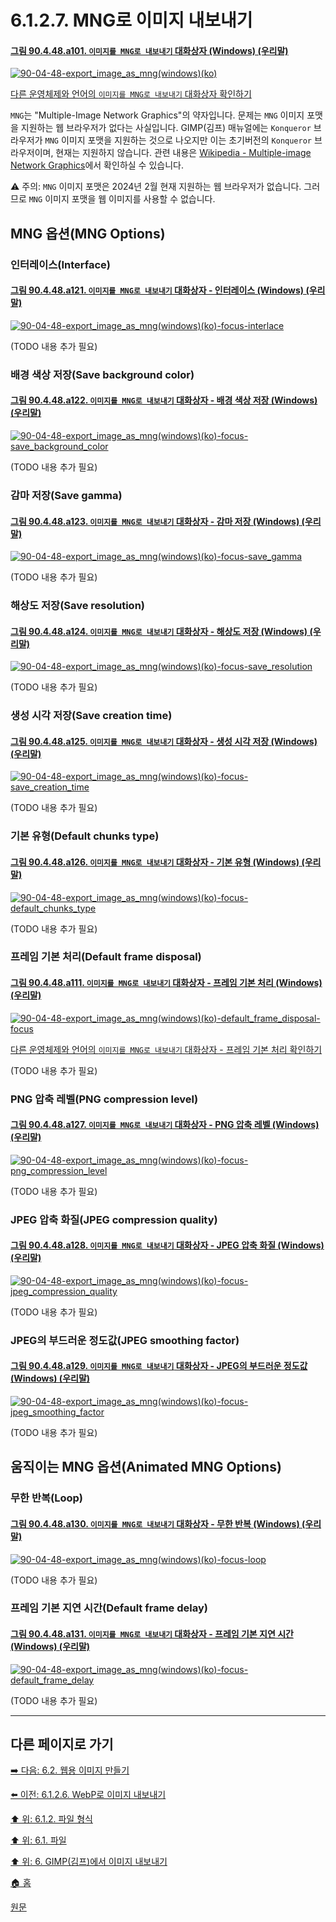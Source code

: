 # 6.1.2.7. MNG로 이미지 내보내기

#### [그림 90.4.48.a101. `이미지를 MNG로 내보내기` 대화상자 (Windows) (우리말)](https://wonder13662.github.io/gimp/2.10.36_ko/90-04-48-export_image_as_mng.html#%EA%B7%B8%EB%A6%BC-90448a101-%EC%9D%B4%EB%AF%B8%EC%A7%80%EB%A5%BC-mng%EB%A1%9C-%EB%82%B4%EB%B3%B4%EB%82%B4%EA%B8%B0-%EB%8C%80%ED%99%94%EC%83%81%EC%9E%90-windows-%EC%9A%B0%EB%A6%AC%EB%A7%90)
[![90-04-48-export_image_as_mng(windows)(ko)](https://github.com/wonder13662/gimp/assets/15767104/7066528c-47b4-41d3-9efd-f2a311aed943)](https://wonder13662.github.io/gimp/2.10.36_ko/90-04-48-export_image_as_mng.html#%EA%B7%B8%EB%A6%BC-90448a101-%EC%9D%B4%EB%AF%B8%EC%A7%80%EB%A5%BC-mng%EB%A1%9C-%EB%82%B4%EB%B3%B4%EB%82%B4%EA%B8%B0-%EB%8C%80%ED%99%94%EC%83%81%EC%9E%90-windows-%EC%9A%B0%EB%A6%AC%EB%A7%90)

[다른 운영체제와 언어의 `이미지를 MNG로 내보내기` 대화상자 확인하기](https://wonder13662.github.io/gimp/2.10.36_ko/90-04-48-export_image_as_mng.html#%EA%B7%B8%EB%A6%BC-90448a102-%EC%9D%B4%EB%AF%B8%EC%A7%80%EB%A5%BC-mng%EB%A1%9C-%EB%82%B4%EB%B3%B4%EB%82%B4%EA%B8%B0-%EB%8C%80%ED%99%94%EC%83%81%EC%9E%90-windows-%EC%98%81%EC%96%B4)

`MNG`는 "Multiple-Image Network Graphics"의 약자입니다. 문제는 `MNG` 이미지 포맷을 지원하는 웹 브라우저가 없다는 사실입니다. GIMP(김프) 매뉴얼에는 `Konqueror` 브라우저가 `MNG` 이미지 포맷을 지원하는 것으로 나오지만 이는 초기버전의 `Konqueror` 브라우저이며, 현재는 지원하지 않습니다. 관련 내용은 [Wikipedia - Multiple-image Network Graphics](https://en.wikipedia.org/wiki/Multiple-image_Network_Graphics)에서 확인하실 수 있습니다.

⚠️ 주의: `MNG` 이미지 포맷은 2024년 2월 현재 지원하는 웹 브라우저가 없습니다. 그러므로 `MNG` 이미지 포맷을 웹 이미지를 사용할 수 없습니다.

## MNG 옵션(MNG Options)

### 인터레이스(Interface)

#### [그림 90.4.48.a121. `이미지를 MNG로 내보내기` 대화상자 - 인터레이스 (Windows) (우리말)](https://wonder13662.github.io/gimp/2.10.36_ko/90-04-48-export_image_as_mng.html#%EA%B7%B8%EB%A6%BC-90448a121-%EC%9D%B4%EB%AF%B8%EC%A7%80%EB%A5%BC-mng%EB%A1%9C-%EB%82%B4%EB%B3%B4%EB%82%B4%EA%B8%B0-%EB%8C%80%ED%99%94%EC%83%81%EC%9E%90---%EC%9D%B8%ED%84%B0%EB%A0%88%EC%9D%B4%EC%8A%A4-windows-%EC%9A%B0%EB%A6%AC%EB%A7%90)
[![90-04-48-export_image_as_mng(windows)(ko)-focus-interlace](https://github.com/wonder13662/gimp/assets/15767104/af277922-e882-4322-84ed-3aedc1d48b2d)](https://wonder13662.github.io/gimp/2.10.36_ko/90-04-48-export_image_as_mng.html#%EA%B7%B8%EB%A6%BC-90448a121-%EC%9D%B4%EB%AF%B8%EC%A7%80%EB%A5%BC-mng%EB%A1%9C-%EB%82%B4%EB%B3%B4%EB%82%B4%EA%B8%B0-%EB%8C%80%ED%99%94%EC%83%81%EC%9E%90---%EC%9D%B8%ED%84%B0%EB%A0%88%EC%9D%B4%EC%8A%A4-windows-%EC%9A%B0%EB%A6%AC%EB%A7%90)

(TODO 내용 추가 필요)

### 배경 색상 저장(Save background color)

#### [그림 90.4.48.a122. `이미지를 MNG로 내보내기` 대화상자 - 배경 색상 저장 (Windows) (우리말)](https://wonder13662.github.io/gimp/2.10.36_ko/90-04-48-export_image_as_mng.html#%EA%B7%B8%EB%A6%BC-90448a122-%EC%9D%B4%EB%AF%B8%EC%A7%80%EB%A5%BC-mng%EB%A1%9C-%EB%82%B4%EB%B3%B4%EB%82%B4%EA%B8%B0-%EB%8C%80%ED%99%94%EC%83%81%EC%9E%90---%EB%B0%B0%EA%B2%BD-%EC%83%89%EC%83%81-%EC%A0%80%EC%9E%A5-windows-%EC%9A%B0%EB%A6%AC%EB%A7%90)
[![90-04-48-export_image_as_mng(windows)(ko)-focus-save_background_color](https://github.com/wonder13662/gimp/assets/15767104/8f6e75af-2db9-4f26-aabc-4369c862f786)](https://wonder13662.github.io/gimp/2.10.36_ko/90-04-48-export_image_as_mng.html#%EA%B7%B8%EB%A6%BC-90448a122-%EC%9D%B4%EB%AF%B8%EC%A7%80%EB%A5%BC-mng%EB%A1%9C-%EB%82%B4%EB%B3%B4%EB%82%B4%EA%B8%B0-%EB%8C%80%ED%99%94%EC%83%81%EC%9E%90---%EB%B0%B0%EA%B2%BD-%EC%83%89%EC%83%81-%EC%A0%80%EC%9E%A5-windows-%EC%9A%B0%EB%A6%AC%EB%A7%90)

(TODO 내용 추가 필요)

### 감마 저장(Save gamma)

#### [그림 90.4.48.a123. `이미지를 MNG로 내보내기` 대화상자 - 감마 저장 (Windows) (우리말)](https://wonder13662.github.io/gimp/2.10.36_ko/90-04-48-export_image_as_mng.html#%EA%B7%B8%EB%A6%BC-90448a123-%EC%9D%B4%EB%AF%B8%EC%A7%80%EB%A5%BC-mng%EB%A1%9C-%EB%82%B4%EB%B3%B4%EB%82%B4%EA%B8%B0-%EB%8C%80%ED%99%94%EC%83%81%EC%9E%90---%EA%B0%90%EB%A7%88-%EC%A0%80%EC%9E%A5-windows-%EC%9A%B0%EB%A6%AC%EB%A7%90)
[![90-04-48-export_image_as_mng(windows)(ko)-focus-save_gamma](https://github.com/wonder13662/gimp/assets/15767104/d2ebb674-d6de-4d6e-97a8-e66d9a2ec017)](https://wonder13662.github.io/gimp/2.10.36_ko/90-04-48-export_image_as_mng.html#%EA%B7%B8%EB%A6%BC-90448a123-%EC%9D%B4%EB%AF%B8%EC%A7%80%EB%A5%BC-mng%EB%A1%9C-%EB%82%B4%EB%B3%B4%EB%82%B4%EA%B8%B0-%EB%8C%80%ED%99%94%EC%83%81%EC%9E%90---%EA%B0%90%EB%A7%88-%EC%A0%80%EC%9E%A5-windows-%EC%9A%B0%EB%A6%AC%EB%A7%90)

(TODO 내용 추가 필요)

### 해상도 저장(Save resolution)

#### [그림 90.4.48.a124. `이미지를 MNG로 내보내기` 대화상자 - 해상도 저장 (Windows) (우리말)](https://wonder13662.github.io/gimp/2.10.36_ko/90-04-48-export_image_as_mng.html#%EA%B7%B8%EB%A6%BC-90448a124-%EC%9D%B4%EB%AF%B8%EC%A7%80%EB%A5%BC-mng%EB%A1%9C-%EB%82%B4%EB%B3%B4%EB%82%B4%EA%B8%B0-%EB%8C%80%ED%99%94%EC%83%81%EC%9E%90---%ED%95%B4%EC%83%81%EB%8F%84-%EC%A0%80%EC%9E%A5-windows-%EC%9A%B0%EB%A6%AC%EB%A7%90)
[![90-04-48-export_image_as_mng(windows)(ko)-focus-save_resolution](https://github.com/wonder13662/gimp/assets/15767104/831e9f0a-5ee7-496a-a70c-c7c208297347)](https://wonder13662.github.io/gimp/2.10.36_ko/90-04-48-export_image_as_mng.html#%EA%B7%B8%EB%A6%BC-90448a124-%EC%9D%B4%EB%AF%B8%EC%A7%80%EB%A5%BC-mng%EB%A1%9C-%EB%82%B4%EB%B3%B4%EB%82%B4%EA%B8%B0-%EB%8C%80%ED%99%94%EC%83%81%EC%9E%90---%ED%95%B4%EC%83%81%EB%8F%84-%EC%A0%80%EC%9E%A5-windows-%EC%9A%B0%EB%A6%AC%EB%A7%90)

(TODO 내용 추가 필요)

### 생성 시각 저장(Save creation time)

#### [그림 90.4.48.a125. `이미지를 MNG로 내보내기` 대화상자 - 생성 시각 저장 (Windows) (우리말)](https://wonder13662.github.io/gimp/2.10.36_ko/90-04-48-export_image_as_mng.html#%EA%B7%B8%EB%A6%BC-90448a125-%EC%9D%B4%EB%AF%B8%EC%A7%80%EB%A5%BC-mng%EB%A1%9C-%EB%82%B4%EB%B3%B4%EB%82%B4%EA%B8%B0-%EB%8C%80%ED%99%94%EC%83%81%EC%9E%90---%EC%83%9D%EC%84%B1-%EC%8B%9C%EA%B0%81-%EC%A0%80%EC%9E%A5-windows-%EC%9A%B0%EB%A6%AC%EB%A7%90)
[![90-04-48-export_image_as_mng(windows)(ko)-focus-save_creation_time](https://github.com/wonder13662/gimp/assets/15767104/3204699f-285b-4451-9073-01072c10ccaa)](https://wonder13662.github.io/gimp/2.10.36_ko/90-04-48-export_image_as_mng.html#%EA%B7%B8%EB%A6%BC-90448a125-%EC%9D%B4%EB%AF%B8%EC%A7%80%EB%A5%BC-mng%EB%A1%9C-%EB%82%B4%EB%B3%B4%EB%82%B4%EA%B8%B0-%EB%8C%80%ED%99%94%EC%83%81%EC%9E%90---%EC%83%9D%EC%84%B1-%EC%8B%9C%EA%B0%81-%EC%A0%80%EC%9E%A5-windows-%EC%9A%B0%EB%A6%AC%EB%A7%90)

(TODO 내용 추가 필요)

### 기본 유형(Default chunks type)

#### [그림 90.4.48.a126. `이미지를 MNG로 내보내기` 대화상자 - 기본 유형 (Windows) (우리말)](https://wonder13662.github.io/gimp/2.10.36_ko/90-04-48-export_image_as_mng.html#%EA%B7%B8%EB%A6%BC-90448a126-%EC%9D%B4%EB%AF%B8%EC%A7%80%EB%A5%BC-mng%EB%A1%9C-%EB%82%B4%EB%B3%B4%EB%82%B4%EA%B8%B0-%EB%8C%80%ED%99%94%EC%83%81%EC%9E%90---%EA%B8%B0%EB%B3%B8-%EC%9C%A0%ED%98%95-windows-%EC%9A%B0%EB%A6%AC%EB%A7%90)
[![90-04-48-export_image_as_mng(windows)(ko)-focus-default_chunks_type](https://github.com/wonder13662/gimp/assets/15767104/bec52e3a-0aa8-4eda-836b-17beef8612c6)](https://wonder13662.github.io/gimp/2.10.36_ko/90-04-48-export_image_as_mng.html#%EA%B7%B8%EB%A6%BC-90448a126-%EC%9D%B4%EB%AF%B8%EC%A7%80%EB%A5%BC-mng%EB%A1%9C-%EB%82%B4%EB%B3%B4%EB%82%B4%EA%B8%B0-%EB%8C%80%ED%99%94%EC%83%81%EC%9E%90---%EA%B8%B0%EB%B3%B8-%EC%9C%A0%ED%98%95-windows-%EC%9A%B0%EB%A6%AC%EB%A7%90)

(TODO 내용 추가 필요)

### 프레임 기본 처리(Default frame disposal)

#### [그림 90.4.48.a111. `이미지를 MNG로 내보내기` 대화상자 - 프레임 기본 처리 (Windows) (우리말)](https://wonder13662.github.io/gimp/2.10.36_ko/90-04-48-export_image_as_mng.html#%EA%B7%B8%EB%A6%BC-90448a111-%EC%9D%B4%EB%AF%B8%EC%A7%80%EB%A5%BC-mng%EB%A1%9C-%EB%82%B4%EB%B3%B4%EB%82%B4%EA%B8%B0-%EB%8C%80%ED%99%94%EC%83%81%EC%9E%90---%ED%94%84%EB%A0%88%EC%9E%84-%EA%B8%B0%EB%B3%B8-%EC%B2%98%EB%A6%AC-windows-%EC%9A%B0%EB%A6%AC%EB%A7%90)
[![90-04-48-export_image_as_mng(windows)(ko)-default_frame_disposal-focus](https://github.com/wonder13662/gimp/assets/15767104/0bb2d202-9438-4288-a038-fc8197993b38)](https://wonder13662.github.io/gimp/2.10.36_ko/90-04-48-export_image_as_mng.html#%EA%B7%B8%EB%A6%BC-90448a111-%EC%9D%B4%EB%AF%B8%EC%A7%80%EB%A5%BC-mng%EB%A1%9C-%EB%82%B4%EB%B3%B4%EB%82%B4%EA%B8%B0-%EB%8C%80%ED%99%94%EC%83%81%EC%9E%90---%ED%94%84%EB%A0%88%EC%9E%84-%EA%B8%B0%EB%B3%B8-%EC%B2%98%EB%A6%AC-windows-%EC%9A%B0%EB%A6%AC%EB%A7%90)

[다른 운영체제와 언어의 `이미지를 MNG로 내보내기` 대화상자 - 프레임 기본 처리 확인하기](https://wonder13662.github.io/gimp/2.10.36_ko/90-04-48-export_image_as_mng.html#%EA%B7%B8%EB%A6%BC-90448a112-%EC%9D%B4%EB%AF%B8%EC%A7%80%EB%A5%BC-mng%EB%A1%9C-%EB%82%B4%EB%B3%B4%EB%82%B4%EA%B8%B0-%EB%8C%80%ED%99%94%EC%83%81%EC%9E%90---%ED%94%84%EB%A0%88%EC%9E%84-%EA%B8%B0%EB%B3%B8-%EC%B2%98%EB%A6%AC-windows-%EC%98%81%EC%96%B4)

(TODO 내용 추가 필요)

### PNG 압축 레벨(PNG compression level)

#### [그림 90.4.48.a127. `이미지를 MNG로 내보내기` 대화상자 - PNG 압축 레벨 (Windows) (우리말)](https://wonder13662.github.io/gimp/2.10.36_ko/90-04-48-export_image_as_mng.html#%EA%B7%B8%EB%A6%BC-90448a127-%EC%9D%B4%EB%AF%B8%EC%A7%80%EB%A5%BC-mng%EB%A1%9C-%EB%82%B4%EB%B3%B4%EB%82%B4%EA%B8%B0-%EB%8C%80%ED%99%94%EC%83%81%EC%9E%90---png-%EC%95%95%EC%B6%95-%EB%A0%88%EB%B2%A8-windows-%EC%9A%B0%EB%A6%AC%EB%A7%90)
[![90-04-48-export_image_as_mng(windows)(ko)-focus-png_compression_level](https://github.com/wonder13662/gimp/assets/15767104/57e6c3e1-385c-4d27-838e-07c8b5392249)](https://wonder13662.github.io/gimp/2.10.36_ko/90-04-48-export_image_as_mng.html#%EA%B7%B8%EB%A6%BC-90448a127-%EC%9D%B4%EB%AF%B8%EC%A7%80%EB%A5%BC-mng%EB%A1%9C-%EB%82%B4%EB%B3%B4%EB%82%B4%EA%B8%B0-%EB%8C%80%ED%99%94%EC%83%81%EC%9E%90---png-%EC%95%95%EC%B6%95-%EB%A0%88%EB%B2%A8-windows-%EC%9A%B0%EB%A6%AC%EB%A7%90)

(TODO 내용 추가 필요)

### JPEG 압축 화질(JPEG compression quality)

#### [그림 90.4.48.a128. `이미지를 MNG로 내보내기` 대화상자 - JPEG 압축 화질 (Windows) (우리말)](https://wonder13662.github.io/gimp/2.10.36_ko/90-04-48-export_image_as_mng.html#%EA%B7%B8%EB%A6%BC-90448a128-%EC%9D%B4%EB%AF%B8%EC%A7%80%EB%A5%BC-mng%EB%A1%9C-%EB%82%B4%EB%B3%B4%EB%82%B4%EA%B8%B0-%EB%8C%80%ED%99%94%EC%83%81%EC%9E%90---jpeg-%EC%95%95%EC%B6%95-%ED%99%94%EC%A7%88-windows-%EC%9A%B0%EB%A6%AC%EB%A7%90)
[![90-04-48-export_image_as_mng(windows)(ko)-focus-jpeg_compression_quality](https://github.com/wonder13662/gimp/assets/15767104/803e2dfa-de3d-4e3f-8d66-833342ad81fa)](https://wonder13662.github.io/gimp/2.10.36_ko/90-04-48-export_image_as_mng.html#%EA%B7%B8%EB%A6%BC-90448a128-%EC%9D%B4%EB%AF%B8%EC%A7%80%EB%A5%BC-mng%EB%A1%9C-%EB%82%B4%EB%B3%B4%EB%82%B4%EA%B8%B0-%EB%8C%80%ED%99%94%EC%83%81%EC%9E%90---jpeg-%EC%95%95%EC%B6%95-%ED%99%94%EC%A7%88-windows-%EC%9A%B0%EB%A6%AC%EB%A7%90)

(TODO 내용 추가 필요)

### JPEG의 부드러운 정도값(JPEG smoothing factor)

#### [그림 90.4.48.a129. `이미지를 MNG로 내보내기` 대화상자 - JPEG의 부드러운 정도값 (Windows) (우리말)](https://wonder13662.github.io/gimp/2.10.36_ko/90-04-48-export_image_as_mng.html#%EA%B7%B8%EB%A6%BC-90448a129-%EC%9D%B4%EB%AF%B8%EC%A7%80%EB%A5%BC-mng%EB%A1%9C-%EB%82%B4%EB%B3%B4%EB%82%B4%EA%B8%B0-%EB%8C%80%ED%99%94%EC%83%81%EC%9E%90---jpeg%EC%9D%98-%EB%B6%80%EB%93%9C%EB%9F%AC%EC%9A%B4-%EC%A0%95%EB%8F%84%EA%B0%92-windows-%EC%9A%B0%EB%A6%AC%EB%A7%90)
[![90-04-48-export_image_as_mng(windows)(ko)-focus-jpeg_smoothing_factor](https://github.com/wonder13662/gimp/assets/15767104/5a80ab14-7c4f-46f4-b453-988f9a55ca92)](https://wonder13662.github.io/gimp/2.10.36_ko/90-04-48-export_image_as_mng.html#%EA%B7%B8%EB%A6%BC-90448a129-%EC%9D%B4%EB%AF%B8%EC%A7%80%EB%A5%BC-mng%EB%A1%9C-%EB%82%B4%EB%B3%B4%EB%82%B4%EA%B8%B0-%EB%8C%80%ED%99%94%EC%83%81%EC%9E%90---jpeg%EC%9D%98-%EB%B6%80%EB%93%9C%EB%9F%AC%EC%9A%B4-%EC%A0%95%EB%8F%84%EA%B0%92-windows-%EC%9A%B0%EB%A6%AC%EB%A7%90)

(TODO 내용 추가 필요)

## 움직이는 MNG 옵션(Animated MNG Options)

### 무한 반복(Loop)

#### [그림 90.4.48.a130. `이미지를 MNG로 내보내기` 대화상자 - 무한 반복 (Windows) (우리말)](https://wonder13662.github.io/gimp/2.10.36_ko/90-04-48-export_image_as_mng.html#%EA%B7%B8%EB%A6%BC-90448a130-%EC%9D%B4%EB%AF%B8%EC%A7%80%EB%A5%BC-mng%EB%A1%9C-%EB%82%B4%EB%B3%B4%EB%82%B4%EA%B8%B0-%EB%8C%80%ED%99%94%EC%83%81%EC%9E%90---%EB%AC%B4%ED%95%9C-%EB%B0%98%EB%B3%B5-windows-%EC%9A%B0%EB%A6%AC%EB%A7%90)
[![90-04-48-export_image_as_mng(windows)(ko)-focus-loop](https://github.com/wonder13662/gimp/assets/15767104/867fa797-9201-4fbd-b03e-aa548d064575)](https://wonder13662.github.io/gimp/2.10.36_ko/90-04-48-export_image_as_mng.html#%EA%B7%B8%EB%A6%BC-90448a130-%EC%9D%B4%EB%AF%B8%EC%A7%80%EB%A5%BC-mng%EB%A1%9C-%EB%82%B4%EB%B3%B4%EB%82%B4%EA%B8%B0-%EB%8C%80%ED%99%94%EC%83%81%EC%9E%90---%EB%AC%B4%ED%95%9C-%EB%B0%98%EB%B3%B5-windows-%EC%9A%B0%EB%A6%AC%EB%A7%90)

(TODO 내용 추가 필요)

### 프레임 기본 지연 시간(Default frame delay)

#### [그림 90.4.48.a131. `이미지를 MNG로 내보내기` 대화상자 - 프레임 기본 지연 시간 (Windows) (우리말)](https://wonder13662.github.io/gimp/2.10.36_ko/90-04-48-export_image_as_mng.html#%EA%B7%B8%EB%A6%BC-90448a131-%EC%9D%B4%EB%AF%B8%EC%A7%80%EB%A5%BC-mng%EB%A1%9C-%EB%82%B4%EB%B3%B4%EB%82%B4%EA%B8%B0-%EB%8C%80%ED%99%94%EC%83%81%EC%9E%90---%ED%94%84%EB%A0%88%EC%9E%84-%EA%B8%B0%EB%B3%B8-%EC%A7%80%EC%97%B0-%EC%8B%9C%EA%B0%84-windows-%EC%9A%B0%EB%A6%AC%EB%A7%90)
[![90-04-48-export_image_as_mng(windows)(ko)-focus-default_frame_delay](https://github.com/wonder13662/gimp/assets/15767104/abd30449-8d18-4a4c-8b77-2ed221bfc8dd)](https://wonder13662.github.io/gimp/2.10.36_ko/90-04-48-export_image_as_mng.html#%EA%B7%B8%EB%A6%BC-90448a131-%EC%9D%B4%EB%AF%B8%EC%A7%80%EB%A5%BC-mng%EB%A1%9C-%EB%82%B4%EB%B3%B4%EB%82%B4%EA%B8%B0-%EB%8C%80%ED%99%94%EC%83%81%EC%9E%90---%ED%94%84%EB%A0%88%EC%9E%84-%EA%B8%B0%EB%B3%B8-%EC%A7%80%EC%97%B0-%EC%8B%9C%EA%B0%84-windows-%EC%9A%B0%EB%A6%AC%EB%A7%90)

(TODO 내용 추가 필요)

***

## 다른 페이지로 가기

[➡️ 다음: 6.2. 웹용 이미지 만들기](./06-02-00-preparing-your-images-for-the-web.md)

[⬅️ 이전: 6.1.2.6. WebP로 이미지 내보내기](./06-01-filesx-02-file_formatsx-06-export_image_as_webp.md)

[⬆️ 위: 6.1.2. 파일 형식](./06-01-filesx-02-file_formats.md)

[⬆️ 위: 6.1. 파일](./06-01-files.md)

[⬆️ 위: 6. GIMP(김프)에서 이미지 내보내기](./06-00-getting-images-out-of-gimp.md)

[🏠 홈](./00-home.md)

[원문](https://docs.gimp.org/2.10/ko/gimp-images-out.html#file-mng-export)
